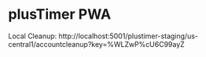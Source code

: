 # plusTimer PWA

Local Cleanup: http://localhost:5001/plustimer-staging/us-central1/accountcleanup?key=%WLZwP%cU6C99ayZ